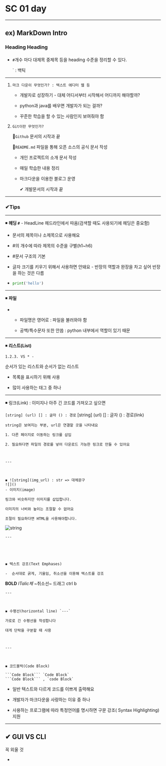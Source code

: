 # SC 01 day

---

## ex) MarkDown Intro

### Heading Heading

#### 

- `#`개수 마다 대제목 중제목 등을 heading 수준을 정리할 수 있다.
  
  ` : 백틱

---

1. ```
   마크 다운이 무엇인가? : 텍스트 에디터 웹 등
   ```
   
   - 개발자로 성장하기 - 대체 어디서부터 시작해서 어디까지 해야할까?
   
   - python과 java를 배우면 개발자가 되는 걸까?
   
   - 꾸준한 학습을 할 수 있는 사람인지 보여줘야 함

2. ```Git이란
   Git이란 무엇인가?
   ```
   
   📌```Github``` 문서의 시작과 끝
   
   📌```README.md``` 파일을 통해 오픈 소스의 공식 문서 작성
   
   - 개인 프로젝트의 소개 문서 작성
   
   - 매일 학습한 내용 정리
   
   - 마크다운을 이용한 블로그 운영 
     
     ✔ 개발문서의 시작과 끝

---

### ✔Tips

---

◾ **헤딩 `#`** - HeadLine 헤드라인에서 따옴(검색할 때도 사용되기에 헤딩은 중요함)

- 문서의 제목이나 소제목으로 사용해요

- #의 개수에 따라 제목의 수준을 구별(h1~h6)

- #문서 구조의 기본

- 글자 크기를 키우기 위해서 사용하면 안돼요  - 반장의 역할과 완장을 차고 싶어 반장을 하는 것은 다름

- ```python
  print('hello')
  ```

---

◾ **파일**

- - 파일명은 영어로 : 파일을 불러와야 함
  
  - 공백/특수문자 또한 안씀 : python 내부에서 역할이 있기 때문

---

◾ **리스트(List)**

```1.2.3.
1.2.3. VS * -
```

순서가 있는 리스트와 순서가 없는 리스트

- 목록을 표시하기 위해 사용

- 많이 사용하는 태그 중 하나

---

◾ 링크(Link) : 이미지나 아주 긴 코드를 가져오고 싶으면

```[string] (url) [] : 글자 () : 경로```
[string] (url) [] : 글자 () : 경로(link)

```
string은 보여지는 부분, url은 연결할 곳을 나타내요

1. 다른 페이지로 이동하는 링크를 삽입

2. 필요하다면 파일의 경로를 넣어 다운로드 가능한 링크로 만들 수 있어요



---



◾ ![string](img_url) : str => 대체문구 
![]()
- 이미지(image) 

링크와 비슷하지만 이미지를 삽입합니다.

이미지의 너비와 높이는 조절할 수 없어요

조절이 필요하다면 HTML을 사용해야합니다.
```

![string](img_url)

```
---





◾ 텍스트 강조(Text Emphases)

-  순서대로 굵게, 기울임, 취소선을 이용해 텍스트를 강조
```

**BOLD** *ITalic체* ~취소선~
드래그 ctrl b

```
---



◾ 수평선(horizontal line) `---`

가로로 긴 수평선을 작성합니다

대게 단락을 구분할 때 사용



---



◾ 코드블럭(Code Block)

```Code Block``` `Code Block`
```Code Block``` , `code Block`
```

- 일반 텍스트와 다르게 코드를 이쁘게 출력해요

- 개발자가 마크다운을 사랑하는 이유 중 하나

- 사용하는 프로그램에 따라 특정언어를 명시하면 구문 강조( Syntax Highlighting) 지원

---

## ✔ GUI VS  CLI

꼭 외울 것

- 
